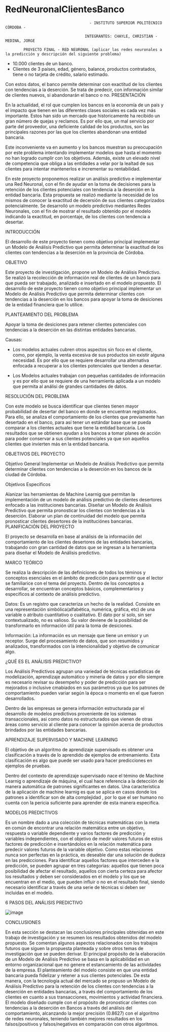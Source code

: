 # RedNeuronalClientesBanco

                                         - INSTITUTO SUPERIOR POLITÉCNICO CÓRDOBA - 

                                       INTEGRANTES: CHAYLE, CHRISTIAN - MEDINA, JORGE

            PROYECTO FINAL - RED NEURONAL (aplicar las redes neuronales a la predicción y descripción del siguiente problema)

- 10.000 clientes de un banco.
- Clientes de 3 países, edad, género, balance, productos contratados, tiene o no tarjeta de crédito, salario estimado.

Con estos datos, el banco permite determinar con exactitud de los clientes con tendencias a la deserción.
Se trata de predecir, con información similar de clientes nuevos, si abandonarán el banco o no.
PRESENTACIÓN

En la actualidad, el rol que cumplen los bancos en la economía de un país y el impacto que tienen en las diferentes clases sociales es cada vez más importante. Estos han sido un mercado que historicamente ha recibido un gran número de quejas y reclamos. Es por ello que, un mal servicio por parte del proveedor, una deficiente calidad de los productos, son las principales razones por las que los clientes abandonan una entidad bancaria.

Este inconveniente va en aumento y los bancos muestran su preocupación por este problema intentando implementar modelos que hasta el momento no han logrado cumplir con los objetivos. Además, existe un elevado nivel de competencia que obliga a las entidades a velar por la lealtad de sus clientes para intentar mantenerlos e incrementar su rentabilidad.

En este proyecto proponemos realizar un análisis predictivo e implementar una Red Neuronal, con el fin de ayudar en la toma de decisiones para la retención de los clientes potenciales con tendencia a la deserción en la entidad bancaria. Esta propuesta se realizó mediante la necesidad de los mismos de conocer la exactitud de decersión de sus clientes categorizados potencialmente. Se desarrolló un modelo predictivo mediantes Redes Neuronales, con el fin de mostrar el resultado obtenido por el modelo indicando la exactitud, en porcentaje, de los clientes con tendencia a desertar.

INTRODUCCIÓN

El desarrollo de este proyecto tienen como objetivo principal implementar un Modelo de Análisis Predictivo que permita determinar la exactitud de los clientes con tendencias a la deserción en la provincia de Córdoba.

OBJETIVO

Este proyecto de investigación, propone un Modelo de Análisis Predictivo. Se realizó la recolección de información real de clientes de un banco para que pueda ser trabajado, analizado e insertado en el modelo propuesto. El desarrollo de este proyecto tienen como objetivo principal implementar un Modelo de Análisis Predictivo que permita determinar clientes con tendencias a la deserción en los bancos para apoyar la toma de desiciones de la entidad financiera que lo utilice.

PLANTEAMIENTO DEL PROBLEMA

Apoyar la toma de desiciones para retener clientes potenciales con tendencias a la deserción en las distintas entidades bancarias.

Causas:

- Los modelos actuales cubren otros aspectos sin foco en el cliente, como, por ejemplo, la venta excesiva de sus productos sin existir alguna necesidad. 
Es por ello que se requiere desarrollar una alternativa enfocada a recuperar a los clientes potenciales que tienden a desertar.

- Los Modelos actuales trabajan con pequeñas cantidades de información y es por ello que se requiere de una herramienta aplicada a un modelo que permita al análisi de grandes cantidades de datos.

RESOLUCIÓN DEL PROBLEMA

Con este modelo se busca identificar que clientes tienen mayor probabilidad de desertar del banco en donde se encuentran registrados. Para ello, se analiza el comportamiento de los clientes que previamente han desertado en el banco, para así tener un estándar base que se pueda comparar a los clientes actuales que tiene la entidad bancaria. Los resultados que se obtienen ayudan a los bancos a tomar planes de acción para poder conservar a sus clientes potenciales ya que son aquellos clientes que invierten más en la entidad bancaria.

OBJETIVOS DEL PROYECTO

Objetivo General
Implementar un Modelo de Análisis Predictivo que permita determinar clientes con tendencias a la deserción en los bancos de la ciudad de Córdoba.

Objetivos Especificos

Alanizar las herramientas de Machine Learnig que permitan la implementación de un modelo de análisis predictivo de clientes desertores enfocado a las instituciones bancarias.
Diseñar un Modelo de Análisis Predictivo que permita pronosticar los clientes con tendencias a la deserción.
Elaborar un plan de continuidad del modelo que permita pronosticar clientes desertores de la instituciónes bancarias.
PLANIFICACIÓN DEL PROYECTO

El proyecto se desarrolla en base al análisis de la información del comportamiento de los clientes desertores de las entidades bancarias, trabajando con gran cantidad de datos que se ingresan a la herramienta para diseñar el Modelo de Análisis predictivo.

MARCO TEÓRICO

Se realiza la descripción de las definiciones de todos los téminos y conceptos esenciales en el ámbito de predicción para permitir que el lector se familiarice con el tema del proyecto. Dentro de los conceptos a desarrollar, se encuentran conceptos básicos, complementarios y especificos al contexto de análisis predictivo.

Datos: Es un registro que caracteriza un hecho de la realidad. Consiste en una representación simbólica(alfabética, numérica, gráfica, etc) de una variable o atributo cuantitativo o cualitativo. El dato por sí solo, sin ser contextualizado, no es valioso. Su valor deviene de la posibilidad de transformarlo en información útil para la toma de desiciones.

Información: La información es un mensaje que tiene un emisor y un receptor. Surge del procesamiento de datos, que son resumidos y analizados, transformados con la intencionalidad y objetivo de comunicar algo.

¿QUÉ ES EL ANÁLISIS PREDICTIVO?

Los Análisis Predictivos agrupan una variedad de técnicas estadísticas de modelización, aprendizaje automático y mineria de datos y por ello siempre es necesario revisar su desempeño y poder de predicción para ser mejorados o inclusive cmabiados en sus parámetros ya que los patrones de comportamiento pueden variar según la época o momento en el que fueron desarrollados.

Dentro de las empresas se genera información estructurada par el desarrollo de modelos predictivos proveniente de los sistemas transaccionales, asi como datos no estructurados que vienen de otras áreas como servicio al cliente para conocer la opinión acerca de productos brindados por las entidades bancarias.

APRENDIZAJE SUPERVISADO Y MACHINE LEARNING

El objetivo de un algoritmo de aprendizaje supervisado es obtener una clasificación a través de lo aprendido de ejemplos de entrenamiento. Esta clasificación es algo que puede ser usado para hacer predicciones en ejemplos de pruebas.

Dentro del contexto de aprendizaje supervisado nace el témino de Machine Learnig o aprendizaje de máquina, el cual hace referencia a la detección de manera automática de patrones significantes en datos. Una caracteristica de la aplicación de machine learnig es que se aplica en casos donde los patrones a identificar son de alta complejidad , por lo que el ser humano no cuenta con la pericia suficiente para aprender de esta manera especifica.

MODELOS PREDICTIVOS

Es un nombre dado a una colección de técnicas matemáticas con la meta en común de encontrar una relación matemática entre un objetivo, respuesta o variable dependiente y varios factores de predicción y variables independientes, con el objetivo de medir valores futuros de estos factores de predicción e insertándolos en la relación matemática para predecir valores futuros de la variable objetivo. Como estas relaciones nunca son perfectas en la práctica, es deseable dar una solución de dudeza en las predicciones. Para identificar aquellos factores que interceden e la predicción, se pueden agrupar en tres categorias: aquellos que tienen poca posibilidad de afectar el resultado, aquellos con cierta certeza para afector los resultados y deben ser considerados en el modelo y los que se encuentran en el medio, que pueden influir o no en el resultado final, siendo necesario identificar a través de una serie de técnicas si deben ser incluidas en el modelo.

6 PASOS DEL ANÁLISIS PREDICTIVO


![image](https://user-images.githubusercontent.com/61064291/180099077-517bf8cd-8b91-4b83-8ae3-f74027d0597f.png)


CONCLUSIONES

En esta sección se destacan las conclusiones principales obtenidas en este trabajo de investigación y se resumen los resultados obtenidos del modelo propuesto. Se comentan algunos aspectos relacionados con los trabajos futuros que siguen la propuesta planteada y sobre otros temas de investigación que se pueden derivar. El principal propósito de la elaboración de un Modelo de Análisis Predictivo se basa en la aplicabilidad en un entorno organizacional que no genere el estancamiento de las actividades de la empresa. El planteamiento del modelo consiste en que una entidad bancaria pueda fidelizar y retener a sus clientes potenciales. De esta manera, con la tecnología actual del mercado se propuso un Modelo de Análisis Predictivo para la retención de los clientes con tendencias a la deserción en entidades bancarias, a través del comportamiento de los clientes en cuanto a sus transacciones, movimientos y actividad financiera. El modelo diseñado cumple con el propósito de pronosticar clientes con tendencias a la deserción en Bancos  a través del análisis del comportamiento, alcanzando la mejor precisión (0.8627) con el algoritmo de redes neuronales, teniendo también mejores resultados en los falsos/positivos y falsos/negativos en comparación con otros algoritmos.






